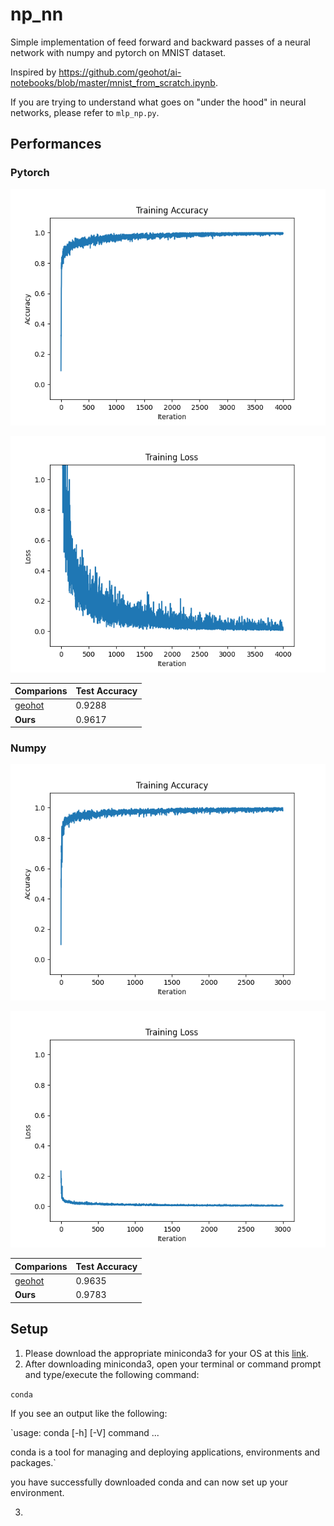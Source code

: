 # np_nn

Simple implementation of feed forward and backward passes of a neural network with numpy and pytorch on MNIST dataset.

Inspired by https://github.com/geohot/ai-notebooks/blob/master/mnist_from_scratch.ipynb. 

If you are trying to understand what goes on "under the hood" in neural networks, please refer to `mlp_np.py`.

## Performances

### Pytorch

![Accuracy](./accuracy_plot_torch.png)

![Loss](./loss_plot_torch.png)

|Comparions| Test Accuracy |
|-----------|----------|
|[geohot](https://github.com/geohot/ai-notebooks/blob/master/mnist_from_scratch.ipynb)| 0.9288    | 
|**Ours**| 0.9617    | 




### Numpy

![Accuracy](./accuracy_plot_np.png)

![Loss](./loss_plot_np.png)


|Comparions| Test Accuracy |
|-----------|----------|
|[geohot](https://github.com/geohot/ai-notebooks/blob/master/mnist_from_scratch.ipynb)| 0.9635    | 
|**Ours**| 0.9783    | 


## Setup

1) Please download the appropriate miniconda3 for your OS at this [link](https://docs.conda.io/en/latest/miniconda.html). 
2) After downloading miniconda3, open your terminal or command prompt and type/execute the following command:

`
conda
`

If you see an output like the following:

`usage: conda [-h] [-V] command ...

conda is a tool for managing and deploying applications, environments and packages.`

you have successfully downloaded conda and can now set up your environment.

3)
